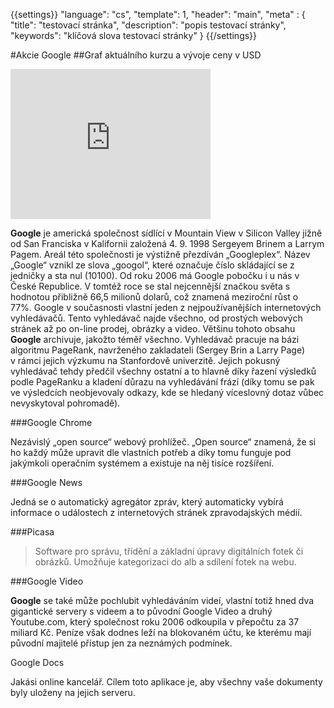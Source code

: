 {{settings}}
  "language": "cs",
  "template": 1,
  "header": "main",
  "meta" : {
    "title": "testovací stránka",
    "description": "popis testovací stránky",
    "keywords": "klíčová slova testovací stránky"
  }
{{/settings}}

<div class="row">
<div class="col-md-9" role="main" markdown="1">

#Akcie Google
##Graf aktuálního kurzu a vývoje ceny v USD

<div class="container kurz"><iframe src="http://marketools.plus500.com/Widgets/InstrumentChartContainer?hl=cs&amp;cty=CZ&amp;id=66349&amp;tags=widg+chart&amp;pl=2&amp;instSymb=GOOG" height="240" width="320" frameborder="0" scrolling="no"></iframe></div>

**Google** je americká společnost sídlící v Mountain View v Silicon Valley jižně od San Franciska v Kalifornii založená 4. 9. 1998 Sergeyem Brinem a Larrym Pagem. Areál této společnosti je výstižně přezdíván „Googleplex“. Název „Google“ vznikl ze slova „googol“, které označuje číslo skládající se z jedničky a sta nul (10100). Od roku 2006 má Google pobočku i u nás v České Republice. V tomtéž roce se stal nejcennější značkou světa s hodnotou přibližně 66,5 milionů dolarů, což znamená meziroční růst o 77%. Google v současnosti vlastní jeden z nejpoužívanějších internetových vyhledávačů. Tento vyhledávač najde všechno, od prostých webových stránek až po on-line prodej, obrázky a video. Většinu tohoto obsahu <strong>Google</strong> archivuje, jakožto téměř všechno. Vyhledávač pracuje na bázi algoritmu PageRank, navrženého zakladateli (Sergey Brin a Larry Page) v rámci jejich výzkumu na Stanfordově univerzitě. Jejich pokusný vyhledávač tehdy předčil všechny ostatní a to hlavně díky řazení výsledků podle PageRanku a kladení důrazu na vyhledávání frází (díky tomu se pak ve výsledcích neobjevovaly odkazy, kde se hledaný víceslovný dotaz vůbec nevyskytoval pohromadě).

###Google Chrome

Nezávislý „open source“ webový prohlížeč. „Open source“ znamená, že si ho každý může upravit dle vlastních potřeb a díky tomu funguje pod jakýmkoli operačním systémem a existuje na něj tisíce rozšíření.

###Google News

Jedná se o automatický agregátor zpráv, který automaticky vybírá informace o událostech z internetových stránek zpravodajských médií.

###Picasa

>Software pro správu, třídění a základní úpravy digitálních fotek či obrázků. Umožňuje kategorizaci do alb a sdílení fotek na webu.

###Google Video

**Google** se také může pochlubit vyhledáváním videí, vlastní totiž hned dva gigantické servery s videem a to původní Google Video a druhý Youtube.com, který společnost roku 2006 odkoupila v přepočtu za 37 miliard Kč. Peníze však dodnes leží na blokovaném účtu, ke kterému mají původní majitelé přístup jen za neznámých podmínek.

Google Docs

Jakási online kancelář. Cílem toto aplikace je, aby všechny vaše dokumenty byly uloženy na jejich serveru.

</div>
<div class="col-md-3">

</div>
</div>